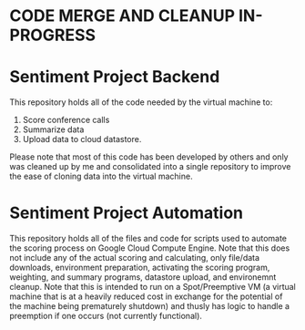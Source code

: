 # CODE MERGE AND CLEANUP IN-PROGRESS

# Sentiment Project Backend
This repository holds all of the code needed by the virtual machine to:
1. Score conference calls
2. Summarize data
3. Upload data to cloud datastore. 

Please note that most of this code has been developed by others and only was cleaned up by me and consolidated into a single repository to improve the ease of cloning data into the virtual machine.

# Sentiment Project Automation
This repository holds all of the files and code for scripts used to automate the scoring process on Google Cloud Compute Engine. Note that this does not include any of the actual scoring and calculating, only file/data downloads, environment preparation, activating the scoring program, weighting, and summary programs, datastore upload, and environemnt cleanup. Note that this is intended to run on a Spot/Preemptive VM (a virtual machine that is at a heavily reduced cost in exchange for the potential of the machine being prematurely shutdown) and thusly has logic to handle a preemption if one occurs (not currently functional).
